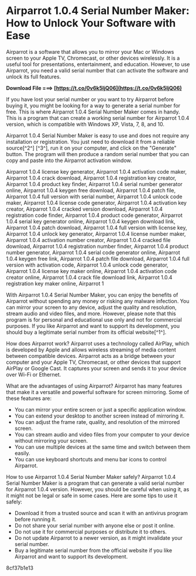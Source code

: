 
 
# Airparrot 1.0.4 Serial Number Maker: How to Unlock Your Software with Ease
 
Airparrot is a software that allows you to mirror your Mac or Windows screen to your Apple TV, Chromecast, or other devices wirelessly. It is a useful tool for presentations, entertainment, and education. However, to use Airparrot, you need a valid serial number that can activate the software and unlock its full features.
 
**Download File ===> [https://t.co/0v6k5IjQ06](https://t.co/0v6k5IjQ06)**


 
If you have lost your serial number or you want to try Airparrot before buying it, you might be looking for a way to generate a serial number for free. This is where Airparrot 1.0.4 Serial Number Maker comes in handy. This is a program that can create a working serial number for Airparrot 1.0.4 version, which is compatible with Windows XP, Vista, 7, 8, and 10.
 
Airparrot 1.0.4 Serial Number Maker is easy to use and does not require any installation or registration. You just need to download it from a reliable source[^2^] [^3^], run it on your computer, and click on the "Generate" button. The program will then produce a random serial number that you can copy and paste into the Airparrot activation window.
 
Airparrot 1.0.4 license key generator,  Airparrot 1.0.4 activation code maker,  Airparrot 1.0.4 crack download,  Airparrot 1.0.4 registration key creator,  Airparrot 1.0.4 product key finder,  Airparrot 1.0.4 serial number generator online,  Airparrot 1.0.4 keygen free download,  Airparrot 1.0.4 patch file,  Airparrot 1.0.4 full version with serial number,  Airparrot 1.0.4 unlock code maker,  Airparrot 1.0.4 license code generator,  Airparrot 1.0.4 activation key creator,  Airparrot 1.0.4 cracked version download,  Airparrot 1.0.4 registration code finder,  Airparrot 1.0.4 product code generator,  Airparrot 1.0.4 serial key generator online,  Airparrot 1.0.4 keygen download link,  Airparrot 1.0.4 patch download,  Airparrot 1.0.4 full version with license key,  Airparrot 1.0.4 unlock key generator,  Airparrot 1.0.4 license number maker,  Airparrot 1.0.4 activation number creator,  Airparrot 1.0.4 cracked file download,  Airparrot 1.0.4 registration number finder,  Airparrot 1.0.4 product number generator,  Airparrot 1.0.4 serial code generator online,  Airparrot 1.0.4 keygen free link,  Airparrot 1.0.4 patch file download,  Airparrot 1.0.4 full version with activation code,  Airparrot 1.0.4 unlock code generator,  Airparrot 1.0.4 license key maker online,  Airparrot 1.0.4 activation code creator online,  Airparrot 1.0.4 crack file download link,  Airparrot 1.0.4 registration key maker online,  Airparrot 1
 
With Airparrot 1.0.4 Serial Number Maker, you can enjoy the benefits of Airparrot without spending any money or risking any malware infection. You can mirror your screen to any device, adjust the quality and resolution, stream audio and video files, and more. However, please note that this program is for personal and educational use only and not for commercial purposes. If you like Airparrot and want to support its development, you should buy a legitimate serial number from its official website[^1^].
  
How does Airparrot work? Airparrot uses a technology called AirPlay, which is developed by Apple and allows wireless streaming of media content between compatible devices. Airparrot acts as a bridge between your computer and your Apple TV, Chromecast, or other devices that support AirPlay or Google Cast. It captures your screen and sends it to your device over Wi-Fi or Ethernet.
 
What are the advantages of using Airparrot? Airparrot has many features that make it a versatile and powerful software for screen mirroring. Some of these features are:
 
- You can mirror your entire screen or just a specific application window.
- You can extend your desktop to another screen instead of mirroring it.
- You can adjust the frame rate, quality, and resolution of the mirrored screen.
- You can stream audio and video files from your computer to your device without mirroring your screen.
- You can use multiple devices at the same time and switch between them easily.
- You can use keyboard shortcuts and menu bar icons to control Airparrot.

How to use Airparrot 1.0.4 Serial Number Maker safely? Airparrot 1.0.4 Serial Number Maker is a program that can generate a valid serial number for Airparrot 1.0.4 version. However, you should be careful when using it, as it might not be legal or safe in some cases. Here are some tips to use it safely:

- Download it from a trusted source  and scan it with an antivirus program before running it.
- Do not share your serial number with anyone else or post it online.
- Do not use it for commercial purposes or distribute it to others.
- Do not update Airparrot to a newer version, as it might invalidate your serial number.
- Buy a legitimate serial number from the official website if you like Airparrot and want to support its development.

 8cf37b1e13
 
